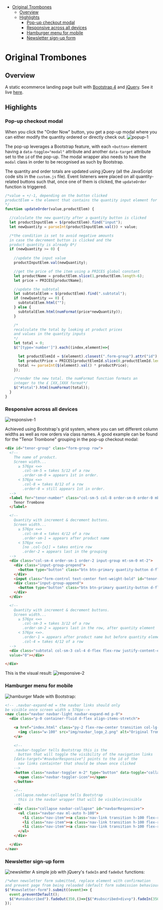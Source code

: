 - [Original Trombones](#original-trombones)
  - [Overview](#overview)
  - [Highlights](#highlights)
    - [Pop-up checkout modal](#pop-up-checkout-modal)
    - [Responsive across all devices](#responsive-across-all-devices)
    - [Hamburger menu for mobile](#hamburger-menu-for-mobile)
    - [Newsletter sign-up form](#newsletter-sign-up-form)

# Original Trombones

## Overview
A static ecommerce landing page built with [Bootstrap 4](https://getbootstrap.com/docs/4.0/getting-started/introduction/) and [jQuery](https://jquery.com/). See it live [here](http://mihailthebuilder.github.io/original-trombones-v2).

## Highlights

### Pop-up checkout modal
When you click the "Order Now" button, you get a pop-up modal where you can either modify the quantity ordered or directly check out.
![popup-1](./demo/popup_1.gif)

The pop-up leverages a Bootstrap feature, with each `<button>` element having a `data-toggle="modal"` attribute and another `data-target` attribute set to the `id` of the pop-up. The modal wrapper also needs to have the `modal` class in order to be recognised as such by Bootstrap.

The quantity and order totals are updated using jQuery (all the JavaScript code sits in the `custom.js` file). Event listeners were placed on all quantity-related buttons such that, once one of them is clicked, the `updateOrder` function is triggered.
```js
/*value = +/-1, depending on the button clicked
productElem = the element that contains the quantity input element for a given product
*/
function updateOrder(value,productElem) {

  //calculate the new quantity after a quantity button is clicked
  let productInputElem = $(productElem).find("input");
  let newQuantity = parseInt(productInputElem.val()) + value;

  /*the condition is set to avoid negative amounts
  in case the decrement button is clicked and the
  product quantity is already 0*/
  if (newQuantity >= 0) {
    
    //update the input value
    productInputElem.val(newQuantity);

    //get the price of the item using a PRICES global constant
    let productName = productElem.slice(1,productElem.length-6);
    let price = PRICES[productName];

    //update the subtotal
    let subtotalElem = $(productElem).find(".subtotal");
    if (newQuantity == 0) {
      subtotalElem.html("");
    } else {
      subtotalElem.html(numFormat(price*newQuantity));
    }

    /*
    recalculate the total by looking at product prices
    and values in the quantity inputs
    */
    let total = 0;
    $("[type='number']").each((index,element)=>{

      let productElemId = $(element).closest(".form-group").attr("id");
      let productPrice = PRICES[productElemId.slice(0,productElemId.length-6)];
      total += parseInt($(element).val() * productPrice);
    });

    /*render the new total. the numFormat function formats an
    integer to the £ [XX,]XXX format*/
    $("#total").html(numFormat(total));
  }
}
```

### Responsive across all devices
![responsive-1](./demo/responsive_1.gif)

Achieved using Bootstrap's grid system, where you can set different column widths as well as row orders via class names. A good example can be found for the "Tenor Trombone" grouping in the pop-up checkout modal:
```html
<div id="tenor-group" class="form-group row">
  <!--
    The name of product.
    Screen width...
      ≥ 576px <=> 
        .col-sm-5 = takes 5/12 of a row
        .order-sm-0 = appears 1st in order.
      < 576px <=>
        .col-8 = takes 8/12 of a row
        .order-0 = still appears 1st in order.
  -->
  <label for="tenor-number" class="col-sm-5 col-8 order-sm-0 order-0 mb-0 flex-row-center">
    Tenor Trombone
  </label>

  <!--
    Quantity with increment & decrement buttons.
    Screen width...
      ≥ 576px <=>
        .col-sm-4 = takes 4/12 of a row
        .order-sm-1 = appears after product name
      < 576px <=>
        [no .col-{x}] = takes entire row
        .order-2 = appears last in the grouping 
  -->
  <div class="col-sm-4 order-sm-1 order-2 input-group mt-sm-0 mt-2">
    <div class="input-group-prepend">
      <button type="button" class="btn btn-primary quantity-button d-flex flex-row justify-content-center align-items-center font-weight-bold p-0">-</button>
    </div>
    <input class="form-control text-center font-weight-bold" id="tenor-number" name="tenor-number" min="0" value="0" type="number" disabled>
    <div class="input-group-append">
      <button type="button" class="btn btn-primary quantity-button d-flex flex-row justify-content-center align-items-center font-weight-bold p-0">+</button>
    </div>
  </div>

  <!--
    Quantity with increment & decrement buttons.
    Screen width...
      ≥ 576px <=>
        .col-sm-3 = takes 3/12 of a row
        .order-sm-2 = appears last in the row, after quantity element
      < 576px <=>.
        .order-1 = appears after product name but before quantity element
        .col-4 = takes 4/12 of a row
  -->
  <div class="subtotal col-sm-3 col-4 d-flex flex-row justify-content-end align-items-center order-sm-2 order-1"
  value="0"></div>

</div>
```
This is the visual result:
![responsive-2](./demo/responsive_2.gif)

### Hamburger menu for mobile
![hamburger](./demo/hamburger.gif)
Made with Bootstrap:
```html
<!-- .navbar-expand-md = the navbar links should only 
be visible once screen width ≥ 576px-->
<nav class="navbar navbar-light navbar-expand-md p-0">
  <div class="p-0 container-fluid d-flex align-items-stretch">

    <a href="index.html" class="py-2 flex-row-center transition col-lg-3 col-md-5 col-sm-6 col-9">
      <img class="w-100" src="img/navbar_logo_2.png" alt="Original Trombones" title="Original Trombones">
    </a>
    
    <!--
    .navbar-toggler tells Bootstrap this is the
      button that will toggle the visibility of the navigation links
    [data-target="#navbarResponsive"] points to the id of the
      nav links containter that should be shown once clicked
    -->
    <button class="navbar-toggler m-2" type="button" data-toggle="collapse" data-target="#navbarResponsive" aria-controls="navbarSupportedContent" aria-expanded="false" aria-label="Toggle navigation">
      <span class="navbar-toggler-icon"></span>
    </button>
    
    <!--
    .collapse.navbar-collapse tells Bootstrap
      this is the navbar wrapper that will be visible/invisible
    -->
    <div class="collapse navbar-collapse" id="navbarResponsive">
      <ul class="navbar-nav ml-auto h-100">
        <li class="nav-item"><a class='nav-link transition h-100 flex-row-center justify-content-end px-4' href="#feature-list"><span>Features</span></a></li>
        <li class="nav-item"><a class='nav-link transition h-100 flex-row-center justify-content-end px-4' href="#video-section"><span>How it works</span></a></li>
        <li class="nav-item"><a class='nav-link transition h-100 flex-row-center justify-content-end px-4' href="#pricing"><span>Pricing</span></a></li>
      </ul>
    </div>

  </div>
</nav>
``` 

### Newsletter sign-up form
![newsletter](./demo/newsletter.gif)
A simple job with jQuery's `fadeIn` and `fadeOut` functions:
```js
/*when newsletter form submitted, replace element with confirmation
and prevent page from being reloaded (default form submission behaviour)*/
$("#newsletter-form").submit((event)=> {
  event.preventDefault();
  $("#unsubscribed").fadeOut(350,()=>{$("#subscribed>div>p").fadeIn(350)});
});
```
